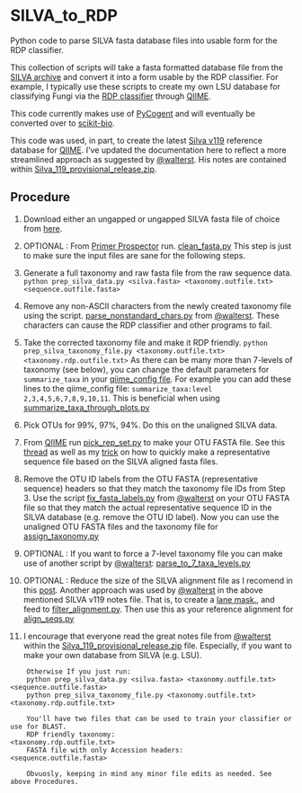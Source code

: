 SILVA_to_RDP
============

Python code to parse SILVA fasta database files into usable form for the RDP classifier.


This collection of scripts will take a fasta formatted database file from the [SILVA
archive](http://www.arb-silva.de/download/archive/) and convert it into a form usable
by the RDP classifier. For example, I typically use these scripts to create my own LSU 
database for classifying Fungi via the [RDP classifier](http://rdp.cme.msu.edu) 
through [QIIME](http://qiime.org).

This code currently makes use of [PyCogent](http://pycogent.org) and will eventually 
be converted over to [scikit-bio](http://scikit-bio.org). 

This code was used, in part, to create the latest [Silva v119](http://www.arb-silva.de/no_cache/download/archive/qiime/)
reference database for [QIIME](http://qiime.org). I've updated the documentation here to 
reflect a more streamlined approach as suggested by [@walterst](https://gist.github.com/walterst). 
His notes are contained within [Silva_119_provisional_release.zip](http://www.arb-silva.de/fileadmin/silva_databases/qiime/Silva_119_provisional_release.zip).


## Procedure
1) Download either an ungapped or ungapped SILVA fasta file of choice from [here](http://www.arb-silva.de/download/archive/).
    
2) OPTIONAL : From [Primer Prospector](http://pprospector.sourceforge.net/index.html) run.
    [clean_fasta.py](http://pprospector.sourceforge.net/scripts/clean_fasta.html)
    This step is just to make sure the input files are sane for the following steps.

3) Generate a full taxonomy and raw fasta file from the raw sequence data.
    `python prep_silva_data.py <silva.fasta> <taxonomy.outfile.txt> <sequence.outfile.fasta>`

4) Remove any non-ASCII characters from the newly created taxonomy file using the script.
    [parse_nonstandard_chars.py](https://gist.github.com/walterst/0a4d36dbb20c54eeb952) from [@walterst](https://gist.github.com/walterst).
    These characters can cause the RDP classifier and other programs to fail.

5) Take the corrected taxonomy file and make it RDP friendly.
    `python prep_silva_taxonomy_file.py <taxonomy.outfile.txt> <taxonomy.rdp.outfile.txt>`
    As there can be many more than 7-levels of taxonomy (see below), you can change the 
    default parameters for `summarize_taxa` in your [qiime_config file](http://qiime.org/install/qiime_config.html). For example you 
    can add these lines to the qiime_config file: `summarize_taxa:level	2,3,4,5,6,7,8,9,10,11`. 
    This is beneficial when using [summarize_taxa_through_plots.py](http://qiime.org/scripts/summarize_taxa_through_plots.html)

6) Pick OTUs for 99%, 97%, 94%. Do this on the unaligned SILVA data. 
    
7) From [QIIME](http://qiime.org) run [pick_rep_set.py](http://qiime.org/scripts/pick_rep_set.html) to make your OTU FASTA file.
    See this [thread](https://groups.google.com/d/msg/qiime-forum/KEvXuLwJB70/FK7h2e_gjjIJ) as 
    well as my [trick](https://groups.google.com/d/msg/qiime-forum/KEvXuLwJB70/LEaY4N9JXucJ) on how to quickly make 
    a representative sequence file based on the SILVA aligned fasta files.

8) Remove the OTU ID labels from the OTU FASTA (representative sequence) headers so that 
    they match the taxonomy file IDs from Step 3. Use the script [fix_fasta_labels.py](https://gist.github.com/walterst/f5c619799e6dc1f575a0) from [@walterst](https://gist.github.com/walterst) on your OTU FASTA file
    so that they match the actual representative sequence ID in the SILVA database (e.g. remove the OTU ID label).
    Now you can use the unaligned OTU FASTA files and the taxonomy file for [assign_taxonomy.py](http://qiime.org/scripts/assign_taxonomy.html)

9) OPTIONAL : If you want to force a 7-level taxonomy file you can make use of another
    script by [@walterst](https://gist.github.com/walterst): [parse_to_7_taxa_levels.py](https://gist.github.com/walterst/9ddb926fece4b7c0e12c)
    
10) OPTIONAL : Reduce the size of the SILVA alignment file as I recomend in this [post](https://groups.google.com/d/msg/qiime-forum/KEvXuLwJB70/LEaY4N9JXucJ). 
    Another approach was used by [@walterst](https://gist.github.com/walterst) in the above mentioned SILVA v119 
    notes file. That is, to create a [lane mask.](https://gist.github.com/walterst/db491ba0fd3916af6f5e), and feed to
    [filter_alignment.py](http://qiime.org/scripts/filter_alignment.html). Then use this as your reference alignment 
    for [align_seqs.py](http://qiime.org/scripts/align_seqs.html)
    	 
11) I encourage that everyone read the great notes file from [@walterst](https://gist.github.com/walterst) within the 
    [Silva_119_provisional_release.zip](http://www.arb-silva.de/fileadmin/silva_databases/qiime/Silva_119_provisional_release.zip) 
    file. Especially, if you want to make your own database from SILVA (e.g. LSU).


```
    Otherwise If you just run:
    python prep_silva_data.py <silva.fasta> <taxonomy.outfile.txt> <sequence.outfile.fasta>
    python prep_silva_taxonomy_file.py <taxonomy.outfile.txt> <taxonomy.rdp.outfile.txt>

    You'll have two files that can be used to train your classifier or use for BLAST.
    RDP friendly taxonomy:                      <taxonomy.rdp.outfile.txt>
    FASTA file with only Accession headers:     <sequence.outfile.fasta>
    
    Obvuosly, keeping in mind any minor file edits as needed. See above Procedures.
```


